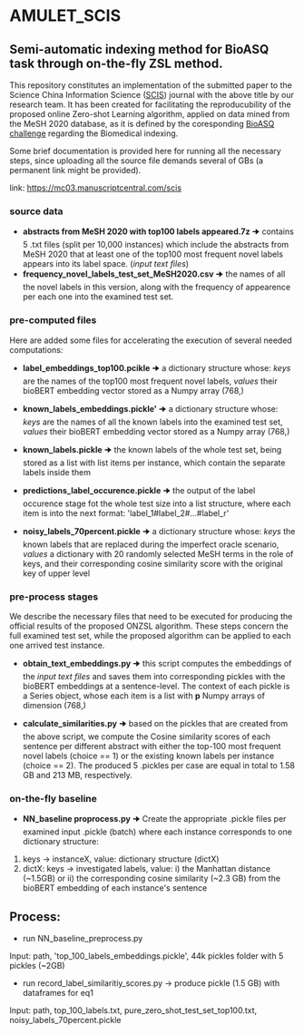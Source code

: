 # AMULET_SCIS

## Semi-automatic indexing method for BioASQ task through on-the-fly ZSL method.

This repository constitutes an implementation of the submitted paper to the Science China Information Science ([SCIS](https://www.springer.com/journal/11432)) journal with the above title by our research team.
It has been created for facilitating the reproducubility of the proposed online Zero-shot Learning algorithm, applied on data mined from the MeSH 2020 database, as it is defined by the coresponding [BioASQ challenge](http://bioasq.org) regarding the Biomedical indexing.

Some brief documentation is provided here for running all the necessary steps, since uploading all the source file demands several of GBs (a permanent link might be provided). 

link: https://mc03.manuscriptcentral.com/scis


### source data 

- **abstracts from MeSH 2020 with top100 labels appeared.7z** 🠊 contains 5 .txt files (split per 10,000 instances) which include the abstracts from MeSH 2020 that at least one of the top100 most frequent novel labels appears into its label space. (*input text files*)
- **frequency_novel_labels_test_set_MeSH2020.csv**  🠊 the names of all the novel labels in this version, along with the frequency of appearence per each one into the examined test set.

### pre-computed files

Here are added some files for accelerating the execution of several needed computations:


- **label_embeddings_top100.pcikle** 🠊 a dictionary structure whose: *keys* are the names of the top100 most frequent novel labels, *values* their bioBERT embedding vector stored as a Numpy array (768,)

- **known_labels_embeddings.pickle'** 🠊 a dictionary structure whose: *keys* are the names of all the known labels into the examined test set, *values* their bioBERT embedding vector stored as a Numpy array (768,)

- **known_labels.pickle** 🠊 the known labels of the whole test set, being stored as a list with list items per instance, which contain the separate labels inside them 

- **predictions_label_occurence.pickle** 🠊 the output of the label occurence stage fot the whole test size into a list structure, where each item is into the next format: 'label_1#label_2#...#label_r'

- **noisy_labels_70percent.pickle** 🠊 a dictionary structure whose: *keys* the known labels that are replaced during the imperfect oracle scenario, *values* a dictionary with 20 randomly selected MeSH terms in the role of keys, and their corresponding cosine similarity score with the original key of upper level


### pre-process stages

We describe the necessary files that need to be executed for producing the official results of the proposed ONZSL algorithm. These steps concern the full examined test set, while the proposed algorithm can be applied to each one arrived test instance.


- **obtain_text_embeddings.py** 🠊 this script computes the embeddings of the *input text files* and saves them into corresponding pickles with the bioBERT embeddings at a sentence-level. The context of each pickle is a Series object, whose each item is a list with **p** Numpy arrays of dimension (768,)

- **calculate_similarities.py** 🠊 based on the pickles that are created from the above script, we compute the Cosine similarity scores of each sentence per different abstract with either the top-100 most frequent novel labels (choice == 1) or the existing known labels per instance (choice == 2). The produced 5 .pickles per case are equal in total to 1.58 GB and 213 MB, respectively.


### on-the-fly baseline

- **NN_baseline proprocess.py** 🠊 Create the appropriate .pickle files per examined input .pickle (batch) where each instance corresponds to one dictionary structure: 
1. keys -> instanceX, value: dictionary structure (dictX)
2. dictX: keys -> investigated labels, value: i) the Manhattan distance (~1.5GB) or ii) the corresponding cosine similarity (~2.3 GB) from the bioBERT embedding of each instance's sentence
                            
                            
## Process:

 - run NN_baseline_preprocess.py 
 
 Input: path, 'top_100_labels_embeddings.pickle', 44k pickles folder with 5 pickles (~2GB)
 
 - run record_label_similaritiy_scores.py -> produce pickle (1.5 GB) with dataframes for eq1
 
 Input: path, top_100_labels.txt, pure_zero_shot_test_set_top100.txt, noisy_labels_70percent.pickle
